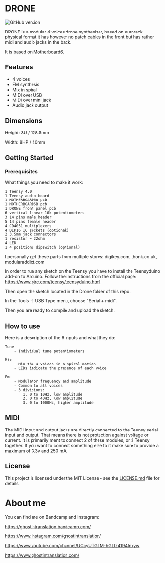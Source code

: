 # DRONE

![GitHub version](https://img.shields.io/github/v/release/ghostintranslation/drone.svg?include_prereleases)

DRONE is a modular 4 voices drone synthesizer, based on eurorack physical format it has however no patch cables in the front but has rather midi and audio jacks in the back.

It is based on [Motherboard6](https://github.com/ghostintranslation/motherboard6).

## Features

* 4 voices
* FM synthesis
* Mix in spiral
* MIDI over USB
* MIDI over mini jack
* Audio jack output

## Dimensions

Height: 3U / 128.5mm

Width: 8HP / 40mm

## Getting Started

### Prerequisites

What things you need to make it work:

```
1 Teensy 4.0
1 Teensy audio board
1 MOTHERBOARD6A pcb
1 MOTHERBOARD6B pcb
1 DRONE front panel pcb
6 vertical linear 10k potentiometers
3 14 pins male header
5 14 pins female header
4 CD4051 multiplexers
4 DIP16 IC sockets (optionak)
2 3.5mm jack connectors
1 resistor ~ 22ohm
4 LED
1 4 positions dipswitch (optional)
```

I personally get these parts from multiple stores: digikey.com, thonk.co.uk, modularaddict.com

In order to run any sketch on the Teensy you have to install the Teensyduino add-on to Arduino.
Follow the instructions from the official page:
https://www.pjrc.com/teensy/teensyduino.html

Then open the sketch located in the Drone folder of this repo.

In the Tools -> USB Type menu, choose "Serial + midi".

Then you are ready to compile and upload the sketch.

## How to use

Here is a description of the 6 inputs and what they do:

```
Tune
    - Individual tune potentiometers

Mix
    - Mix the 4 voices in a spiral motion
    - LEDs indicate the presence of each voice

Fm
    - Modulator frequency and amplitude
    - Common to all voices
    - 3 divisions:
        1. 0 to 10Hz, low amplitude
        2. 0 to 40Hz, low amplitude
        3. 0 to 1000Hz, higher amplitude
```

## MIDI

The MIDI input and output jacks are directly connected to the Teensy serial input and output. That means there is not protection against voltage or current. It is primarily ment to connect 2 of these modules, or 2 Teensy together. If you want to connect something else to it make sure to provide a maximum of 3.3v and 250 mA.

## License

This project is licensed under the MIT License - see the [LICENSE.md](LICENSE.md) file for details

# About me
You can find me on Bandcamp and Instagram:

https://ghostintranslation.bandcamp.com/

https://www.instagram.com/ghostintranslation/

https://www.youtube.com/channel/UCcyUTGTM-hGLIz4194Inxyw

https://www.ghostintranslation.com/